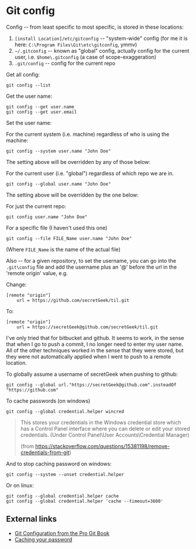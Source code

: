 ﻿# Git config

Config -- from least specific to most specific, is stored in these locations:

1. `[install Location]/etc/gitconfig` -- "system-wide" config (for me it is here: `C:\Program Files\Git\etc\gitconfig`, ymmv)
2. `~/.gitconfig` -- known as "global" config, actually config for the current user, i.e. `$home\.gitconfig` (a case of scope-exaggeration)
3. `.git/config` -- config for the current repo

Get all config:

    git config --list

Get the user name:

    git config --get user.name
    git config --get user.email

Set the user name:

For the current system (i.e. machine) regardless of who is using the machine:

    git config --system user.name "John Doe"

The setting above will be overridden by any of those below:

For the current user (i.e. "global") regardless of which repo we are in.

    git config --global user.name "John Doe"

The setting above will be overridden by the one below:

For just the current repo:

    git config user.name "John Doe"

For a specific file (I haven't used this one)

    git config --file FILE_Name user.name "John Doe"

(Where `FILE_Name` is the name of the actual file)

Also -- for a given repository, to set the username, you can go into the `.git\config` file and add the username plus an '@' before the url in the 'remote origin' value, e.g.

Change:

    [remote "origin"]
        url = https://github.com/secretGeek/til.git

To:

    [remote "origin"]
        url = https://secretGeek@github.com/secretGeek/til.git

I've only tried that for bitbucket and github. It seems to work, in the sense that when I go to push a commit, I no longer need to enter my user name. All of the other techniques worked in the sense that they were stored, but they were not automatically applied when I went to push to a remote location.

To globally assume a username of secretGeek when pushing to github:

    git config --global url."https://secretGeek@github.com".insteadOf "https://github.com"

To cache passwords (on windows)

    git config --global credential.helper wincred

> This stores your credentials in the Windows credential store which has a Control Panel interface where you can delete or edit your stored credentials. (Under Control Panel\User Accounts\Credential Manager)
>
> (from <https://stackoverflow.com/questions/15381198/remove-credentials-from-git>)

And to stop caching password on windows:

    git config --system --unset credential.helper

Or on linux:

    git config --global credential.helper cache
    git config --global credential.helper 'cache --timeout=3600'

## External links

- [Git Configuration from the Pro Git Book](https://git-scm.com/book/en/v2/Customizing-Git-Git-Configuration)
- [Caching your password](https://help.github.com/articles/caching-your-github-password-in-git/#platform-linux)